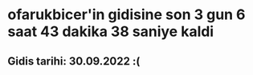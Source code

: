 # ofarukbicer'in gidisine son 3 gun 6 saat 43 dakika 38 saniye kaldi

## Gidis tarihi: 30.09.2022 :(
